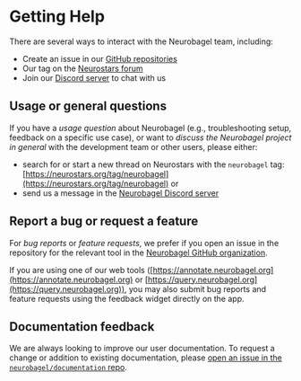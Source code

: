 # Getting Help

There are several ways to interact with the Neurobagel team, including:

- Create an issue in our [GitHub repositories](https://github.com/neurobagel)
- Our tag on the [Neurostars forum](https://neurostars.org/tag/neurobagel)
- Join our [Discord server](https://discord.gg/BEXXgt3hXk) to chat with us

## Usage or general questions
If you have a _usage question_ about Neurobagel (e.g., troubleshooting setup, feedback on a specific use case), 
or want to _discuss the Neurobagel project in general_ with the development team or other users, 
please either:

- search for or start a new thread on Neurostars with the `neurobagel` tag: [https://neurostars.org/tag/neurobagel](https://neurostars.org/tag/neurobagel) or
- send us a message in the [Neurobagel Discord server](https://discord.gg/BEXXgt3hXk)

## Report a bug or request a feature
For _bug reports_ or _feature requests_, we prefer if you open an issue in the repository for the relevant tool in the [Neurobagel GitHub organization](https://github.com/neurobagel).

If you are using one of our web tools ([https://annotate.neurobagel.org](https://annotate.neurobagel.org) or [https://query.neurobagel.org](https://query.neurobagel.org)), 
you may also submit bug reports and feature requests using the feedback widget directly on the app.

## Documentation feedback
We are always looking to improve our user documentation.
To request a change or addition to existing documentation, please [open an issue in the `neurobagel/documentation` repo](https://github.com/neurobagel/documentation/issues).
